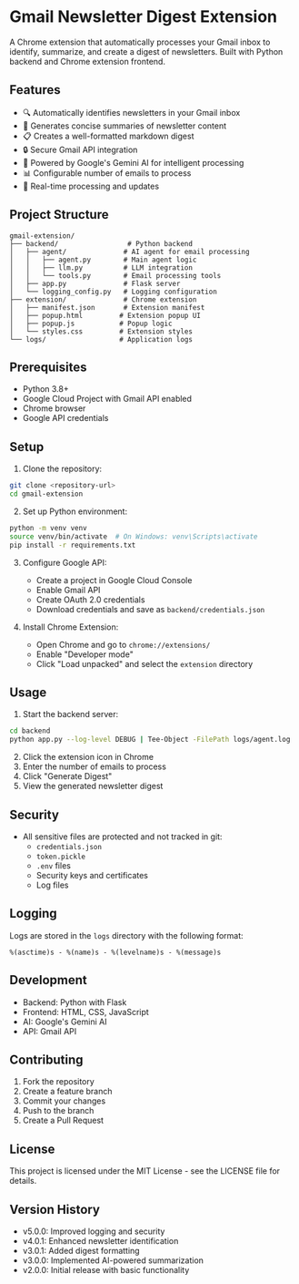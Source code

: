 # Gmail Newsletter Digest Extension

A Chrome extension that automatically processes your Gmail inbox to identify, summarize, and create a digest of newsletters. Built with Python backend and Chrome extension frontend.

## Features

- 🔍 Automatically identifies newsletters in your Gmail inbox
- 📝 Generates concise summaries of newsletter content
- 📋 Creates a well-formatted markdown digest
- 🔒 Secure Gmail API integration
- 🤖 Powered by Google's Gemini AI for intelligent processing
- 📊 Configurable number of emails to process
- 🔄 Real-time processing and updates

## Project Structure

```
gmail-extension/
├── backend/                 # Python backend
│   ├── agent/              # AI agent for email processing
│   │   ├── agent.py        # Main agent logic
│   │   ├── llm.py          # LLM integration
│   │   └── tools.py        # Email processing tools
│   ├── app.py              # Flask server
│   └── logging_config.py   # Logging configuration
├── extension/              # Chrome extension
│   ├── manifest.json       # Extension manifest
│   ├── popup.html         # Extension popup UI
│   ├── popup.js           # Popup logic
│   └── styles.css         # Extension styles
└── logs/                  # Application logs
```

## Prerequisites

- Python 3.8+
- Google Cloud Project with Gmail API enabled
- Chrome browser
- Google API credentials

## Setup

1. Clone the repository:
```bash
git clone <repository-url>
cd gmail-extension
```

2. Set up Python environment:
```bash
python -m venv venv
source venv/bin/activate  # On Windows: venv\Scripts\activate
pip install -r requirements.txt
```

3. Configure Google API:
   - Create a project in Google Cloud Console
   - Enable Gmail API
   - Create OAuth 2.0 credentials
   - Download credentials and save as `backend/credentials.json`

4. Install Chrome Extension:
   - Open Chrome and go to `chrome://extensions/`
   - Enable "Developer mode"
   - Click "Load unpacked" and select the `extension` directory

## Usage

1. Start the backend server:
```bash
cd backend
python app.py --log-level DEBUG | Tee-Object -FilePath logs/agent.log
```

2. Click the extension icon in Chrome
3. Enter the number of emails to process
4. Click "Generate Digest"
5. View the generated newsletter digest

## Security

- All sensitive files are protected and not tracked in git:
  - `credentials.json`
  - `token.pickle`
  - `.env` files
  - Security keys and certificates
  - Log files

## Logging

Logs are stored in the `logs` directory with the following format:
```
%(asctime)s - %(name)s - %(levelname)s - %(message)s
```

## Development

- Backend: Python with Flask
- Frontend: HTML, CSS, JavaScript
- AI: Google's Gemini AI
- API: Gmail API

## Contributing

1. Fork the repository
2. Create a feature branch
3. Commit your changes
4. Push to the branch
5. Create a Pull Request

## License

This project is licensed under the MIT License - see the LICENSE file for details.

## Version History

- v5.0.0: Improved logging and security
- v4.0.1: Enhanced newsletter identification
- v3.0.1: Added digest formatting
- v3.0.0: Implemented AI-powered summarization
- v2.0.0: Initial release with basic functionality 
